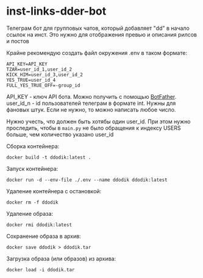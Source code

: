 # inst-links-dder-bot

Телеграм бот для групповых чатов, который добавляет "dd" в начало ссылок на инст. Это нужно для отображения превью и описания рилсов и постов

Крайне рекомендую создать файл окружения .env в таком формате:
```
API_KEY=API_KEY
TZAR=user_id_1,user_id_2
KICK_HIM=user_id_3,user_id_2
YES_TRUE=user_id_4
FULL_YES_TRUE_OFF=-group_id
```

API_KEY - ключ API бота. Можно получить с помощью [BotFather](https://t.me/BotFather).
user_id_n - id пользователей телеграм в формате int. Нужны для фановых штук. Если не нужно, то можно написать любое число.

Нужно учесть, что должен быть хотябы один user_id. При этом нужно проследить, чтобы в `main.py` не было обращения к индексу USERS больше, чем количество указано user_id

Сборка контейнера:
```shell
docker build -t ddodik:latest .
```

Запуск контейнера:
```shell
docker run -d --env-file ./.env --name ddodik ddodik:latest
```

Удаление контейнера с остановкой:
```shell
docker rm -f ddodik
```

Удаление образа:
```shell
docker rmi ddodik:latest
```

Сохранение образа в архив:
```shell
docker save ddodik > ddodik.tar
```

Загрузка образа (или образов) из архива:
```shell
docker load -i ddodik.tar
```

